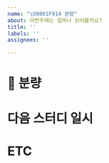 ```yaml
---
name: "\U0001F914 분량"
about: 이번주에는 얼마나 읽어볼까요?
title: ''
labels: ''
assignees: ''

---
```


# 🤔 분량

# 다음 스터디 일시

# ETC
